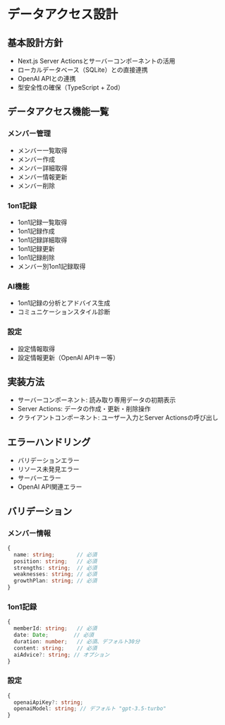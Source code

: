 # データアクセス設計

## 基本設計方針
- Next.js Server Actionsとサーバーコンポーネントの活用
- ローカルデータベース（SQLite）との直接連携
- OpenAI APIとの連携
- 型安全性の確保（TypeScript + Zod）

## データアクセス機能一覧

### メンバー管理
- メンバー一覧取得
- メンバー作成
- メンバー詳細取得
- メンバー情報更新
- メンバー削除

### 1on1記録
- 1on1記録一覧取得
- 1on1記録作成
- 1on1記録詳細取得
- 1on1記録更新
- 1on1記録削除
- メンバー別1on1記録取得

### AI機能
- 1on1記録の分析とアドバイス生成
- コミュニケーションスタイル診断

### 設定
- 設定情報取得
- 設定情報更新（OpenAI APIキー等）

## 実装方法
- サーバーコンポーネント: 読み取り専用データの初期表示
- Server Actions: データの作成・更新・削除操作
- クライアントコンポーネント: ユーザー入力とServer Actionsの呼び出し

## エラーハンドリング
- バリデーションエラー
- リソース未発見エラー
- サーバーエラー
- OpenAI API関連エラー

## バリデーション
### メンバー情報
```typescript
{
  name: string;       // 必須
  position: string;   // 必須
  strengths: string;  // 必須
  weaknesses: string; // 必須
  growthPlan: string; // 必須
}
```

### 1on1記録
```typescript
{
  memberId: string;   // 必須
  date: Date;        // 必須
  duration: number;   // 必須、デフォルト30分
  content: string;    // 必須
  aiAdvice?: string; // オプション
}
```

### 設定
```typescript
{
  openaiApiKey?: string;
  openaiModel: string; // デフォルト "gpt-3.5-turbo"
}
``` 